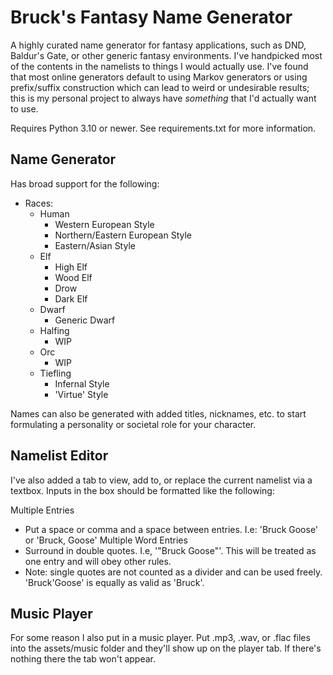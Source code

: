 # Bruck's Fantasy Name Generator
A highly curated name generator for fantasy applications, such as DND, Baldur's Gate, or other generic fantasy environments.
I've handpicked most of the contents in the namelists to things I would actually use. I've found that most online generators
default to using Markov generators or using prefix/suffix construction which can lead to weird or undesirable results;
this is my personal project to always have *something* that I'd actually want to use.

Requires Python 3.10 or newer. See requirements.txt for more information.


## Name Generator
Has broad support for the following:
- Races:
    - Human
        - Western European Style
        - Northern/Eastern European Style
        - Eastern/Asian Style
    - Elf
        - High Elf
        - Wood Elf
        - Drow
        - Dark Elf
    - Dwarf
        - Generic Dwarf
    - Halfing
        - WIP
    - Orc
        - WIP
    - Tiefling
        - Infernal Style
        - 'Virtue' Style

Names can also be generated with added titles, nicknames, etc. to start formulating a personality or societal role for your character.


## Namelist Editor
I've also added a tab to view, add to, or replace the current namelist via a textbox. Inputs in the box should be formatted like the following:

Multiple Entries
- Put a space or comma and a space between entries. I.e: 'Bruck Goose' or 'Bruck, Goose'
Multiple Word Entries
- Surround in double quotes. I.e, '"Bruck Goose"'. This will be treated as one entry and will obey other rules.
- Note: single quotes are not counted as a divider and can be used freely. 'Bruck'Goose' is equally as valid as 'Bruck'.


## Music Player
For some reason I also put in a music player. Put .mp3, .wav, or .flac files into the assets/music folder and they'll show up on the player tab. If there's nothing there the tab won't appear.
